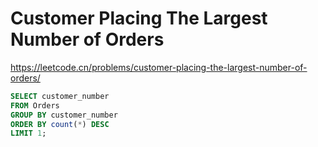 # Customer Placing The Largest Number of Orders

<https://leetcode.cn/problems/customer-placing-the-largest-number-of-orders/>

```sql
SELECT customer_number
FROM Orders
GROUP BY customer_number 
ORDER BY count(*) DESC
LIMIT 1;
```
